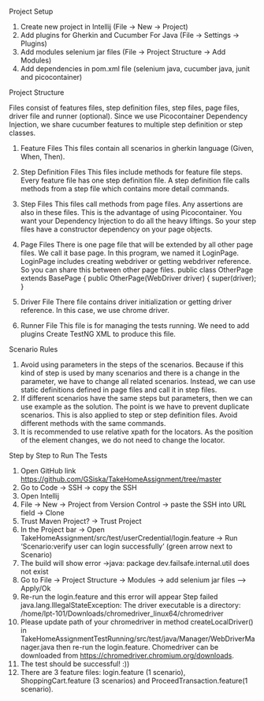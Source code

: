 Project Setup

1. Create new project in Intellij (File → New → Project)
2. Add plugins for Gherkin and Cucumber For Java (File → Settings → Plugins)
3. Add modules selenium jar files (File → Project Structure → Add Modules)
4. Add dependencies in pom.xml file (selenium java, cucumber java, junit and picocontainer)

Project Structure 

Files consist of features files, step definition files, step files, page files, driver file and runner (optional). Since we use Picocontainer Dependency Injection, we share cucumber features to multiple step definition or step classes.
1. Feature Files
This files contain all scenarios in gherkin language (Given, When, Then).
2. Step Definition Files
This files include methods for feature file steps. Every feature file has one step definition file. A step definition file calls methods from a step file which contains more detail commands.  
3. Step Files
This files call methods from page files. Any assertions are also in these files. This is the advantage of using Picocontainer. You want your Dependency Injection to do all the heavy liftings. So your step files have a constructor dependency on your page objects. 
4. Page Files
There is one page file that will be extended by all other page files. We call it base page. In this program, we named it LoginPage. LoginPage includes creating webdriver or getting webdriver reference. So you can share this between other page files. 
public class OtherPage extends BasePage {
 public OtherPage(WebDriver driver) {
        super(driver);
    }

5. Driver File
There file contains driver initialization or getting driver reference. In this case, we use chrome driver. 
6. Runner File
This file is for managing the tests running. We need to add plugins Create TestNG XML to produce this  file. 

Scenario Rules

1. Avoid using parameters in the steps of the scenarios. Because if this kind of step is used by many scenarios and there is a change in the parameter, we have to change all related scenarios. Instead, we can use static definitions defined in page files and call it in step files. 
2. If different scenarios have the same steps but parameters, then we can use example as the solution. The point is we have to prevent duplicate scenarios. This is also applied to step or step definition files. Avoid different methods with the same commands.
3. It is recommended to use relative xpath for the locators. As the position of the element changes, we do not need to change the locator. 

Step by Step to Run The Tests

1. Open GitHub link https://github.com/GSiska/TakeHomeAssignment/tree/master
2. Go to Code → SSH → copy the SSH
3. Open Intellij
4. File → New → Project from Version Control → paste the SSH into URL field → Clone
5. Trust Maven Project? → Trust Project
6.  In the Project bar → Open TakeHomeAssignment/src/test/userCredential/login.feature → Run ‘Scenario:verify user can login successfully’ (green arrow next to Scenario)
7.  The build will show error →java: package dev.failsafe.internal.util does not exist
8. Go to File → Project Structure → Modules → add selenium jar files –> Apply/Ok
9. Re-run the login.feature and this error will appear
Step failed
java.lang.IllegalStateException: The driver executable is a directory: /home/lpt-101/Downloads/chromedriver_linux64/chromedriver
10. Please update path of your chromedriver in method createLocalDriver() in TakeHomeAssignmentTestRunning/src/test/java/Manager/WebDriverManager.java then re-run the login.feature. Chomedriver can be downloaded from https://chromedriver.chromium.org/downloads.
11. The test should be successful! :))
12. There are 3 feature files: login.feature (1 scenario), ShoppingCart.feature (3 scenarios) and ProceedTransaction.feature(1 scenario). 
